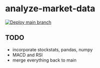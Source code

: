 # analyze-market-data
[![Deploy main branch](https://github.com/quantegytrading/analyze-market-data/actions/workflows/sls-deploy.yml/badge.svg)](https://github.com/quantegytrading/analyze-market-data/actions/workflows/sls-deploy.yml)

## TODO
- incorporate stockstats, pandas, numpy
- MACD and RSI
- merge everything back to main
